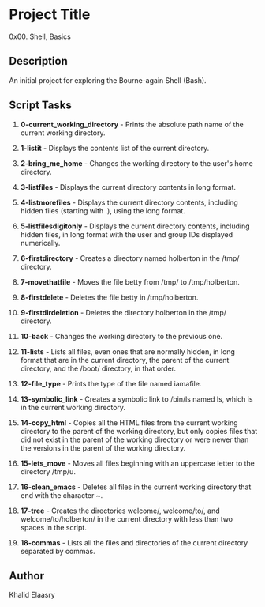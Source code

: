# Project Title

0x00. Shell, Basics

## Description

An initial project for exploring the Bourne-again Shell (Bash).

## Script Tasks

1. **0-current_working_directory** - Prints the absolute path name of the current working directory.

2. **1-listit** - Displays the contents list of the current directory.

3. **2-bring_me_home** - Changes the working directory to the user's home directory.

4. **3-listfiles** - Displays the current directory contents in long format.

5. **4-listmorefiles** - Displays the current directory contents, including hidden files (starting with .), using the long format.

6. **5-listfilesdigitonly** - Displays the current directory contents, including hidden files, in long format with the user and group IDs displayed numerically.

7. **6-firstdirectory** - Creates a directory named holberton in the /tmp/ directory.

8. **7-movethatfile** - Moves the file betty from /tmp/ to /tmp/holberton.

9. **8-firstdelete** - Deletes the file betty in /tmp/holberton.

10. **9-firstdirdeletion** - Deletes the directory holberton in  the /tmp/ directory.

11. **10-back** - Changes the working directory to the previous one.

12. **11-lists** - Lists all files, even ones that are normally hidden, in long format that are in the current directory, the parent of the current directory, and the /boot/ directory, in that order.

13. **12-file_type** - Prints the type of the file named iamafile.

14. **13-symbolic_link** - Creates a symbolic link to /bin/ls named ls, which is in the current working directory.

15. **14-copy_html** - Copies all the HTML files from the current working directory to the parent of the working directory, but only copies files that did not exist in the parent of the working directory or were newer than the versions in the parent of the working directory.

16. **15-lets_move** - Moves all files beginning with an uppercase letter to the directory /tmp/u.

17. **16-clean_emacs** - Deletes all files in the current working directory that end with the character ~.

18. **17-tree** - Creates the directories welcome/, welcome/to/, and welcome/to/holberton/ in the current directory with less than two spaces in the script.

19. **18-commas** - Lists all the files and directories of the current directory separated by commas.

## Author

Khalid Elaasry
